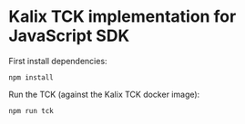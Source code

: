 # Kalix TCK implementation for JavaScript SDK

First install dependencies:

```
npm install
```

Run the TCK (against the Kalix TCK docker image):

```
npm run tck
```
